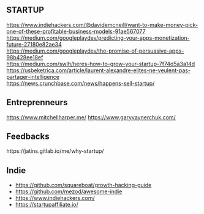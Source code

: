 <h2>STARTUP</h2>
<p><a href="https://www.indiehackers.com/@davidemcneill/want-to-make-money-pick-one-of-these-profitable-business-models-91ae567077">https://www.indiehackers.com/@davidemcneill/want-to-make-money-pick-one-of-these-profitable-business-models-91ae567077</a><br>
<a href="https://medium.com/googleplaydev/predicting-your-apps-monetization-future-27180e82ae34">https://medium.com/googleplaydev/predicting-your-apps-monetization-future-27180e82ae34</a><br>
<a href="https://medium.com/googleplaydev/the-promise-of-persuasive-apps-98b428ee18ef">https://medium.com/googleplaydev/the-promise-of-persuasive-apps-98b428ee18ef</a><br>
<a href="https://medium.com/swlh/heres-how-to-grow-your-startup-7f74d5a3a14d">https://medium.com/swlh/heres-how-to-grow-your-startup-7f74d5a3a14d</a><br>
<a href="https://usbeketrica.com/article/laurent-alexandre-elites-ne-veulent-pas-partager-intelligence">https://usbeketrica.com/article/laurent-alexandre-elites-ne-veulent-pas-partager-intelligence</a><br>
<a href="https://news.crunchbase.com/news/happens-sell-startup/">https://news.crunchbase.com/news/happens-sell-startup/</a></p>

<h2>Entreprenneurs</h2>
<p>
<a href="https://www.mitchellharper.me/">https://www.mitchellharper.me/</a>
<a href="https://www.garyvaynerchuk.com/">https://www.garyvaynerchuk.com/</a>
</p>

<h2>Feedbacks</h2>
<p>
https://jatins.gitlab.io/me/why-startup/
</p>

## Indie

- https://github.com/squareboat/growth-hacking-guide
- https://github.com/mezod/awesome-indie
- https://www.indiehackers.com/
- https://startupaffiliate.io/